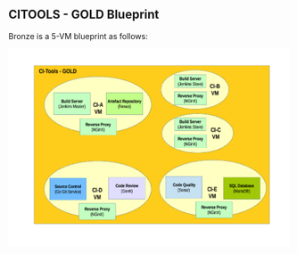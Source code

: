 ## CITOOLS - GOLD Blueprint

Bronze is a 5-VM blueprint as follows:

![CITOOLS Gold Blueprint](../../docs/gold.png)